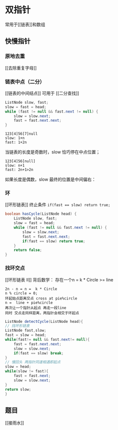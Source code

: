# 双指针
常用于[[链表]]和数组

## 快慢指针
### 原地去重
[[去除重复字母]]

### 链表中点（二分）
[[链表的中间结点]]
可用于 [[二分查找]]
```java
ListNode slow, fast;
slow = fast = head;
while (fast != null && fast.next != null) {
    slow = slow.next;
    fast = fast.next.next;
}
```

```
123[4]56[7]null
slow: 1+n
fast: 1+2n
```
当链表的长度是奇数时，slow 恰巧停在中点位置；
```
123[4]56[null]
slow: n+1 
fast: 2n+1>2n
```
如果长度是偶数，slow 最终的位置是中间偏右：
### 环
[[环形链表]]
终止条件 `if(fast == slow) return true; `

```java
boolean hasCycle(ListNode head) {
    ListNode slow, fast;
    slow = fast = head;
    while (fast != null && fast.next != null) {
        slow = slow.next;
        fast = fast.next.next;
        if(fast == slow) return true;
    }
    return false;
}
```

### 找环交点
[[环形链表 II]]
背后数学： 存在一个n = k * Circle >= line

```
2n - n = n =  k * Circle 
n % circle = 0;
环起始点距离交点 cross at pie%circle
n =  line + pie%circle 
再次让一个指针从起点 再走一段line
同时 交点走同样距离，两指针会相交于环起点
```

```java
ListNode detectCycle(ListNode head){
// 找环形链表
ListNode fast,slow;
fast = slow = head;
while(fast!= null && fast.next!= null){
    fast = fast.next.next;
    slow = slow.next;
    if(fast == slow) break;
}
// 慢回头 两指针同速相遇即起点
slow = head;
while(slow != fast){
    fast = fast.next;
    slow = slow.next;
}
return slow;
}
```

## 题目
[[接雨水]]